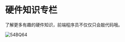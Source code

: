 # 硬件知识专栏

了解更多有趣的硬件知识，前端程序员不仅仅只会敲代码哦。

![54BQ64](https://zhuduanlei-1256381138.cos.ap-guangzhou.myqcloud.com/uPic/54BQ64.jpg)
